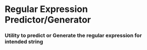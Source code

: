 # Regular Expression Predictor/Generator

### Utility to predict or Generate the regular expression for intended string

